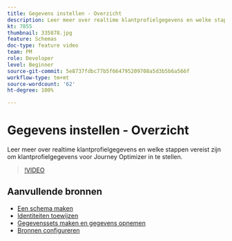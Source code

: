 ```yaml
---
title: Gegevens instellen - Overzicht
description: Leer meer over realtime klantprofielgegevens en welke stappen vereist zijn om klantprofielgegevens voor Journey Optimizer in te stellen.
kt: 7855
thumbnail: 335878.jpg
feature: Schemas
doc-type: feature video
team: PM
role: Developer
level: Beginner
source-git-commit: 5e8737fdbc77b5f664795209708a5d3b5b6a566f
workflow-type: tm+mt
source-wordcount: '62'
ht-degree: 100%

---
```



# Gegevens instellen - Overzicht

Leer meer over realtime klantprofielgegevens en welke stappen vereist zijn om klantprofielgegevens voor Journey Optimizer in te stellen.

>[!VIDEO](https://video.tv.adobe.com/v/335878?quality=12)

## Aanvullende bronnen

* [Een schema maken](/help/set-up-data/create-schema.md)
* [Identiteiten toewijzen](/help/set-up-data/map-identities.md)
* [Gegevenssets maken en gegevens opnemen](/help/set-up-data/create-datasets-and-ingest-data.md)
* [Bronnen configureren](/help/set-up-data/configure-source-connectors.md)
